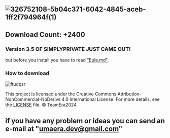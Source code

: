 ![326752108-5b04c371-6042-4845-aceb-1ff2f794964f(1)](https://github.com/NotYarazi/SimplyPrivate/assets/124608386/097f41d7-9004-4f26-8404-8d1680fca0c4)
--
## Download Count: +2400
### Version 3.5 OF SIMPLYPRIVATE JUST CAME OUT! 
but before you install you have to read ["Eula.md"](https://github.com/NotYarazi/SimplyPrivate/blob/all/EULA.md).

### How to download
![ftudqsr](https://github.com/NotYarazi/SimplyPrivate/assets/124608386/37d7083b-c4b5-4e67-adb8-f54244f858ae)




This project is licensed under the Creative Commons Attribution-NonCommercial-NoDerivs 4.0 International License. For more details, see the [LICENSE](./LICENSE) file.
© TeamEra2024

if you have any problem or ideas you can send an e-mail at "umaera.dev@gmail.com"
--
